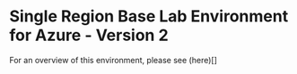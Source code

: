# Single Region Base Lab Environment for Azure - Version 2

For an overview of this environment, please see (here)[]